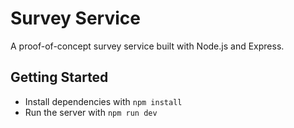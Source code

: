 # Survey Service

A proof-of-concept survey service built with Node.js and Express.

## Getting Started

- Install dependencies with `npm install`
- Run the server with `npm run dev`
